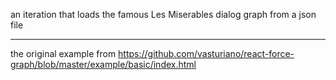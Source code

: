 an iteration that loads the famous Les Miserables dialog graph from a json file

---

the original example from https://github.com/vasturiano/react-force-graph/blob/master/example/basic/index.html
